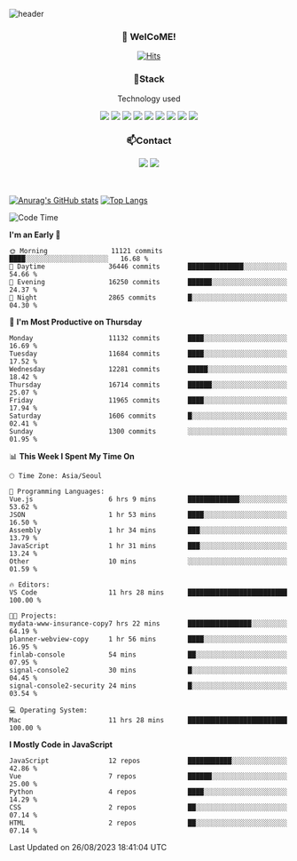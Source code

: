 ![header](https://capsule-render.vercel.app/api?type=waving&color=gradient&height=200&text=Kyungjoon&fontAlign=70&fontAlignY=40&animation=twinkling)

<h3 align="center">👋 WelCoME!</h3>

<div align=center>
  
[![Hits](https://hits.seeyoufarm.com/api/count/incr/badge.svg?url=https%3A%2F%2Fgithub.com%2Fuvula6921&count_bg=%2322BAC9&title_bg=%23827F7F&icon=iconify.svg&icon_color=%2325A27F&title=visits&edge_flat=false)](https://hits.seeyoufarm.com)
  
</div>
<h3 align="center">📌Stack</h3>
<p align="center">Technology used</p>
<div align="center"><img src="https://img.shields.io/badge/HTML5-E34F26?style=flat-square&logo=HTML5&logoColor=white"></img> <img src="https://img.shields.io/badge/CSS3-0A84FF?style=flat-square&logo=CSS3&logoColor=white"></img> <img src="https://img.shields.io/badge/JavaScript-FFCD11?style=flat-square&logo=JavaScript&logoColor=white"></img> <img src="https://img.shields.io/badge/React-00BCF6?style=flat-square&logo=React&logoColor=white"></img> <img src="https://img.shields.io/badge/jQuery-3655FF?style=flat-square&logo=jQuery&logoColor=white"></img> <img src="https://img.shields.io/badge/Ruby-E0115F?style=flat-square&logo=Ruby&logoColor=white"></img> <img src="https://img.shields.io/badge/Python-4B8BBE?style=flat-square&logo=Python&logoColor=white"></img> <img src="https://img.shields.io/badge/Vue-4FC08D?style=flat-square&logo=Vue.js&logoColor=white"></img> <img src="https://img.shields.io/badge/Nuxt-00DC82?style=flat-square&logo=Nuxt.js&logoColor=white"></img></div>

<h3 align="center">📫Contact</h3>
<div align="center"><a href="https://velog.io/@uvula6921/"><img src="https://img.shields.io/badge/Blog-20c997?style=flat-square&logo=V&logoColor=white"/></a> <a href="pkj6921@gmail.com"><img src="https://img.shields.io/badge/Gmail-EA4335?style=flat-square&logo=Gmail&logoColor=white"/></a></div>
<br>
<br>

[![Anurag's GitHub stats](https://github-readme-stats.vercel.app/api?username=uvula6921&hide=stars,issues&show_icons=true&count_private=true&theme=tokyonight)](https://github.com/anuraghazra/github-readme-stats)
[![Top Langs](https://github-readme-stats.vercel.app/api/top-langs/?username=uvula6921&hide=css,jupyter%20notebook,html&exclude_repo=uvula6921,uvula6921.github.io&layout=compact&langs_count=8)](https://github.com/anuraghazra/github-readme-stats)

<!--START_SECTION:waka-->
![Code Time](http://img.shields.io/badge/Code%20Time-1%2C806%20hrs%2020%20mins-blue)

**I'm an Early 🐤** 

```text
🌞 Morning                11121 commits       ████░░░░░░░░░░░░░░░░░░░░░   16.68 % 
🌆 Daytime                36446 commits       ██████████████░░░░░░░░░░░   54.66 % 
🌃 Evening                16250 commits       ██████░░░░░░░░░░░░░░░░░░░   24.37 % 
🌙 Night                  2865 commits        █░░░░░░░░░░░░░░░░░░░░░░░░   04.30 % 
```
📅 **I'm Most Productive on Thursday** 

```text
Monday                   11132 commits       ████░░░░░░░░░░░░░░░░░░░░░   16.69 % 
Tuesday                  11684 commits       ████░░░░░░░░░░░░░░░░░░░░░   17.52 % 
Wednesday                12281 commits       █████░░░░░░░░░░░░░░░░░░░░   18.42 % 
Thursday                 16714 commits       ██████░░░░░░░░░░░░░░░░░░░   25.07 % 
Friday                   11965 commits       ████░░░░░░░░░░░░░░░░░░░░░   17.94 % 
Saturday                 1606 commits        █░░░░░░░░░░░░░░░░░░░░░░░░   02.41 % 
Sunday                   1300 commits        ░░░░░░░░░░░░░░░░░░░░░░░░░   01.95 % 
```


📊 **This Week I Spent My Time On** 

```text
🕑︎ Time Zone: Asia/Seoul

💬 Programming Languages: 
Vue.js                   6 hrs 9 mins        █████████████░░░░░░░░░░░░   53.62 % 
JSON                     1 hr 53 mins        ████░░░░░░░░░░░░░░░░░░░░░   16.50 % 
Assembly                 1 hr 34 mins        ███░░░░░░░░░░░░░░░░░░░░░░   13.79 % 
JavaScript               1 hr 31 mins        ███░░░░░░░░░░░░░░░░░░░░░░   13.24 % 
Other                    10 mins             ░░░░░░░░░░░░░░░░░░░░░░░░░   01.59 % 

🔥 Editors: 
VS Code                  11 hrs 28 mins      █████████████████████████   100.00 % 

🐱‍💻 Projects: 
mydata-www-insurance-copy7 hrs 22 mins       ████████████████░░░░░░░░░   64.19 % 
planner-webview-copy     1 hr 56 mins        ████░░░░░░░░░░░░░░░░░░░░░   16.95 % 
finlab-console           54 mins             ██░░░░░░░░░░░░░░░░░░░░░░░   07.95 % 
signal-console2          30 mins             █░░░░░░░░░░░░░░░░░░░░░░░░   04.45 % 
signal-console2-security 24 mins             █░░░░░░░░░░░░░░░░░░░░░░░░   03.54 % 

💻 Operating System: 
Mac                      11 hrs 28 mins      █████████████████████████   100.00 % 
```

**I Mostly Code in JavaScript** 

```text
JavaScript               12 repos            ███████████░░░░░░░░░░░░░░   42.86 % 
Vue                      7 repos             ██████░░░░░░░░░░░░░░░░░░░   25.00 % 
Python                   4 repos             ████░░░░░░░░░░░░░░░░░░░░░   14.29 % 
CSS                      2 repos             ██░░░░░░░░░░░░░░░░░░░░░░░   07.14 % 
HTML                     2 repos             ██░░░░░░░░░░░░░░░░░░░░░░░   07.14 % 
```




 Last Updated on 26/08/2023 18:41:04 UTC
<!--END_SECTION:waka-->
